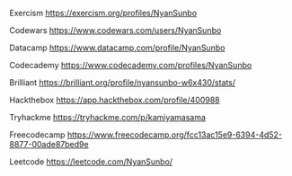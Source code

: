 Exercism
https://exercism.org/profiles/NyanSunbo

Codewars
https://www.codewars.com/users/NyanSunbo

Datacamp
https://www.datacamp.com/profile/NyanSunbo

Codecademy
https://www.codecademy.com/profiles/NyanSunbo

Brilliant
https://brilliant.org/profile/nyansunbo-w6x430/stats/

Hackthebox
https://app.hackthebox.com/profile/400988

Tryhackme
https://tryhackme.com/p/kamiyamasama

Freecodecamp
https://www.freecodecamp.org/fcc13ac15e9-6394-4d52-8877-00ade87bed9e

Leetcode
https://leetcode.com/NyanSunbo/
